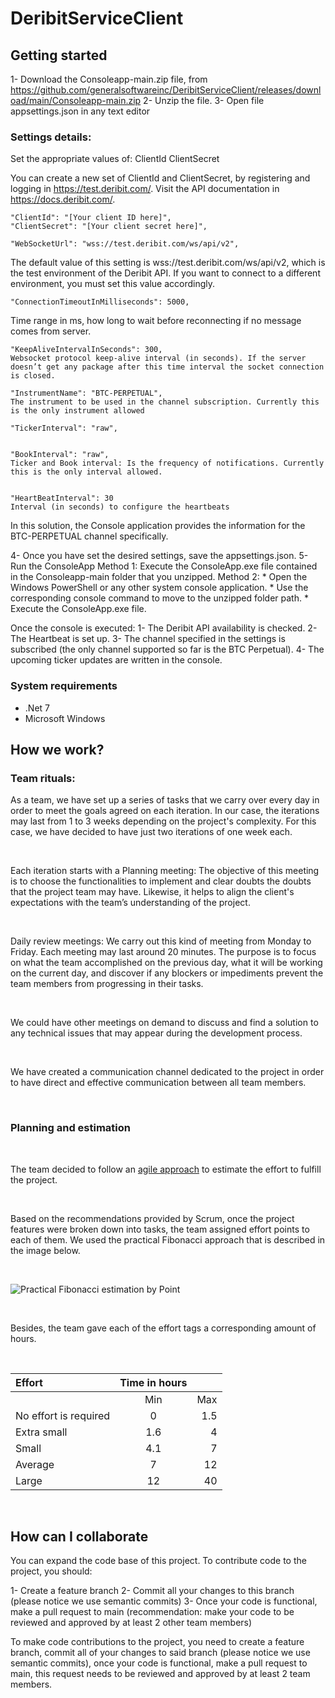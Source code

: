 # DeribitServiceClient

## Getting started

1- Download the Consoleapp-main.zip file, from https://github.com/generalsoftwareinc/DeribitServiceClient/releases/download/main/Consoleapp-main.zip 
2- Unzip the file.
3- Open file appsettings.json in any text editor

### Settings details:

Set the appropriate values of:
ClientId
ClientSecret

You can create a new set of ClientId and ClientSecret, by registering and logging in https://test.deribit.com/. Visit the API documentation in https://docs.deribit.com/. 

    "ClientId": "[Your client ID here]",
    "ClientSecret": "[Your client secret here]", 

    "WebSocketUrl": "wss://test.deribit.com/ws/api/v2",
The default value of this setting is wss://test.deribit.com/ws/api/v2, which is the test environment of the Deribit API. If you want to connect to a different environment, you must set this value accordingly.


    "ConnectionTimeoutInMilliseconds": 5000,
Time range in ms, how long to wait before reconnecting if no message comes from server.

    "KeepAliveIntervalInSeconds": 300,
    Websocket protocol keep-alive interval (in seconds). If the server doesn’t get any package after this time interval the socket connection is closed.

    "InstrumentName": "BTC-PERPETUAL",
    The instrument to be used in the channel subscription. Currently this is the only instrument allowed

    "TickerInterval": "raw",


    "BookInterval": "raw",
    Ticker and Book interval: Is the frequency of notifications. Currently this is the only interval allowed.


    "HeartBeatInterval": 30
    Interval (in seconds) to configure the heartbeats


In this solution, the Console application provides the information for the BTC-PERPETUAL channel specifically.

4- Once you have set the desired settings, save the appsettings.json.
5- Run the ConsoleApp
  Method 1: Execute the ConsoleApp.exe file contained in the Consoleapp-main folder that you unzipped.
  Method 2:
      * Open the Windows PowerShell or any other system console application.
      * Use the corresponding console command to move to the unzipped folder path.
      * Execute the ConsoleApp.exe file.

Once the console is executed:
1- The Deribit API availability is checked.
2- The Heartbeat is set up.
3- The channel specified in the settings is subscribed (the only channel supported so far is the BTC Perpetual).
4- The upcoming ticker updates are written in the console.

### System requirements
  * .Net 7
  * Microsoft Windows 

## How we work? 

### Team rituals:

As a team, we have set up a series of tasks that we carry over every day in order to meet the goals agreed on each iteration. In our case, the iterations may last from 1 to 3 weeks depending on the project's complexity. For this case, we have decided to have just two iterations of one week each. 

&nbsp;

Each iteration starts with a Planning meeting: The objective of this meeting is to choose the functionalities to implement and clear doubts the doubts that the project team may have. Likewise, it helps to align the client's expectations with the team’s understanding of the project. 

&nbsp;


Daily review meetings: We carry out this kind of meeting from Monday to Friday. Each meeting may last around 20 minutes. The purpose is to focus on what the team accomplished on the previous day, what it will be working on the current day, and discover if any blockers or impediments prevent the team members from progressing in their tasks. 

&nbsp;

We could have other meetings on demand to discuss and find a solution to any technical issues that may appear during the development process.  

&nbsp;

We have created a communication channel dedicated to the project in order to have direct and effective communication between all team members.

&nbsp;


### Planning and estimation

&nbsp;

The team decided to follow an [agile approach](https://www.scrum.org/resources/blog/practical-fibonacci-beginners-guide-relative-sizing) to estimate the effort to fulfill the project.

&nbsp;

Based on the recommendations provided by Scrum, once the project features were broken down into tasks, the team assigned effort points to each of them. We used the practical Fibonacci approach that is described in the image below. 

&nbsp;

![Practical Fibonacci estimation by Point](https://scrumorg-website-prod.s3.amazonaws.com/drupal/inline-images/Screen%20Shot%202021-10-19%20at%2012.32.08%20PM.png)

&nbsp;

Besides, the team gave each of the effort tags a corresponding amount of hours. 

&nbsp;


| Effort      | Time in hours |            |
| :---        |    :----: |          ---:  |
|                         | Min      | Max |
| No effort is required   | 0        | 1.5 |
| Extra small             | 1.6      | 4   |
| Small                   | 4.1      | 7   |  
| Average                 | 7        | 12  |
| Large                   | 12       | 40  |


&nbsp;


## How can I collaborate

You can expand the code base of this project. To contribute code to the project, you should: 

1- Create a feature branch
2- Commit all your changes to this branch (please notice we use semantic commits)
3- Once your code is functional, make a pull request to main (recommendation: make your code to be reviewed and approved by at least 2 other team members)

To make code contributions to the project, you need to create a feature branch, commit all of your changes to said branch (please notice we use semantic commits), once your code is functional, make a pull request to main, this request needs to be reviewed and approved by at least 2 team members.


